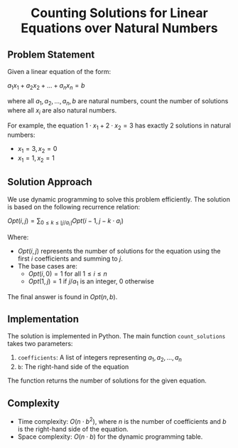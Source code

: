 <h1 align="center">Counting Solutions for Linear Equations over Natural Numbers</h1>

## Problem Statement

Given a linear equation of the form:

$a_1x_1 + a_2x_2 + ... + a_nx_n = b$

where all $a_1, a_2, ..., a_n, b$ are natural numbers, count the number of solutions where all $x_i$ are also natural numbers.

For example, the equation $1\cdot x_1 + 2\cdot x_2 = 3$ has exactly 2 solutions in natural numbers:
- $x_1 = 3, x_2 = 0$
- $x_1 = 1, x_2 = 1$

## Solution Approach

We use dynamic programming to solve this problem efficiently. The solution is based on the following recurrence relation:

$Opt(i,j) = \sum_{0\leq k\leq \lfloor j/a_i \rfloor} Opt(i-1, j - k\cdot a_i)$

Where:
- $Opt(i,j)$ represents the number of solutions for the equation using the first $i$ coefficients and summing to $j$.
- The base cases are:
  - $Opt(i,0) = 1$ for all $1 \leq i \leq n$
  - $Opt(1,j) = 1$ if $j/a_1$ is an integer, 0 otherwise

The final answer is found in $Opt(n,b)$.

## Implementation

The solution is implemented in Python. The main function `count_solutions` takes two parameters:
1. `coefficients`: A list of integers representing $a_1, a_2, ..., a_n$
2. `b`: The right-hand side of the equation

The function returns the number of solutions for the given equation.

## Complexity

- Time complexity: $O(n\cdot b^2)$, where $n$ is the number of coefficients and $b$ is the right-hand side of the equation.
- Space complexity: $O(n\cdot b)$ for the dynamic programming table.

